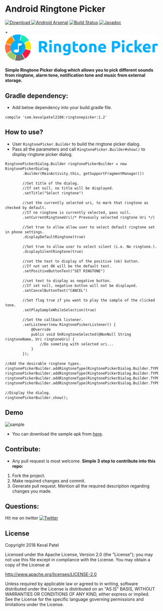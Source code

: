 # Android Ringtone Picker
[![Download](https://api.bintray.com/packages/kevalpatel2106/maven/android-ringtone-picker/images/download.svg) ](https://bintray.com/kevalpatel2106/maven/android-ringtone-picker/_latestVersion) [![Android Arsenal](https://img.shields.io/badge/Android%20Arsenal-Android%20Ringtone%20Picker-brightgreen.svg?style=flat)](https://android-arsenal.com/details/1/5513) [![Build Status](https://travis-ci.org/kevalpatel2106/android-ringtone-picker.svg?branch=master)](https://travis-ci.org/kevalpatel2106/android-ringtone-picker) [![Javadoc](https://img.shields.io/badge/JavaDoc-master-brightgreen.svg?style=orange)](http://kevalpatel2106.com/android-ringtone-picker/)

+![logo](app/Logo/horizontal.png)

#### Simple Ringtone Picker dialog which allows you to pick different sounds from ringtone, alarm tone, notification tone and music from external storage.

## Gradle dependency: 
- Add below dependency into your build.gradle file.

```compile 'com.kevalpatel2106:ringtonepicker:1.2'```

## How to use?
- User `RingtonePicker.Builder` to build the ringtone picker dialog. 
- Pass all the parameters and call `RingtonePicker.Builder#show()` to display ringtone picker dialog.

```
RingtonePickerDialog.Builder ringtonePickerBuilder = new RingtonePickerDialog
        .Builder(MainActivity.this, getSupportFragmentManager())

        //Set title of the dialog.
        //If set null, no title will be displayed.
        .setTitle("Select ringtone")

        //set the currently selected uri, to mark that ringtone as checked by default.
        //If no ringtone is currently selected, pass null.
        .setCurrentRingtoneUri(/* Prevously selected ringtone Uri */)

        //Set true to allow allow user to select default ringtone set in phone settings.
        .displayDefaultRingtone(true)

        //Set true to allow user to select silent (i.e. No ringtone.).
        .displaySilentRingtone(true)

        //set the text to display of the positive (ok) button.
        //If not set OK will be the default text.
        .setPositiveButtonText("SET RINGTONE")

        //set text to display as negative button.
        //If set null, negative button will not be displayed.
        .setCancelButtonText("CANCEL")

        //Set flag true if you want to play the sample of the clicked tone.
        .setPlaySampleWhileSelection(true)

        //Set the callback listener.
        .setListener(new RingtonePickerListener() {
            @Override
            public void OnRingtoneSelected(@NonNull String ringtoneName, Uri ringtoneUri) {
                //Do someting with selected uri...
            }
        });

//Add the desirable ringtone types.
ringtonePickerBuilder.addRingtoneType(RingtonePickerDialog.Builder.TYPE_MUSIC);
ringtonePickerBuilder.addRingtoneType(RingtonePickerDialog.Builder.TYPE_NOTIFICATION);
ringtonePickerBuilder.addRingtoneType(RingtonePickerDialog.Builder.TYPE_RINGTONE);
ringtonePickerBuilder.addRingtoneType(RingtonePickerDialog.Builder.TYPE_ALARM);

//Display the dialog.
ringtonePickerBuilder.show();
```

## Demo

![sample](/app/demo.gif)

- You can download the sample apk from [here](/app/sample.apk).

## Contribute:
- Any pull request is most welcome.
**Simple 3 step to contribute into this repo:**
1. Fork the project.
2. Make required changes and commit.
3. Generate pull request. Mention all the required description regarding changes you made.

## Questions:
Hit me on twitter [![Twitter](https://img.shields.io/badge/Twitter-@kevalpatel2106-blue.svg?style=flat)](https://twitter.com/kevalpatel2106)

## License
Copyright 2018 Keval Patel

Licensed under the Apache License, Version 2.0 (the "License"); you may not use this file except in compliance with the License. You may obtain a copy of the License at

http://www.apache.org/licenses/LICENSE-2.0

Unless required by applicable law or agreed to in writing, software distributed under the License is distributed on an "AS IS" BASIS, WITHOUT WARRANTIES OR CONDITIONS OF ANY KIND, either express or implied. See the License for the specific language governing permissions and limitations under the License.
